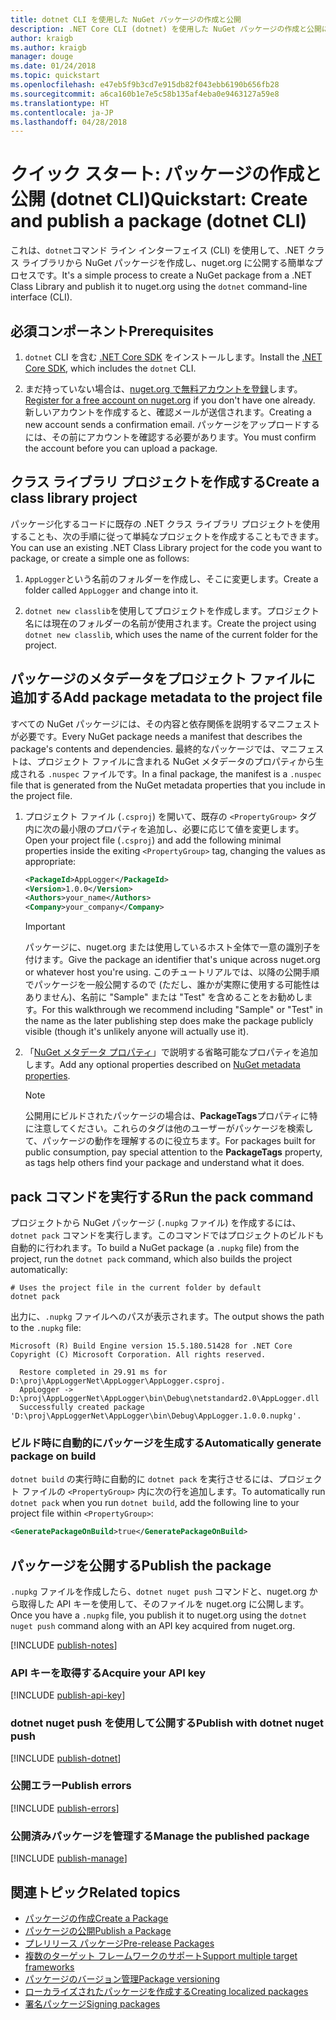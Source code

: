 ```yaml
---
title: dotnet CLI を使用した NuGet パッケージの作成と公開
description: .NET Core CLI (dotnet) を使用した NuGet パッケージの作成と公開に関するチュートリアル。
author: kraigb
ms.author: kraigb
manager: douge
ms.date: 01/24/2018
ms.topic: quickstart
ms.openlocfilehash: e47eb5f9b3cd7e915db82f043ebb6190b656fb28
ms.sourcegitcommit: a6ca160b1e7e5c58b135af4eba0e9463127a59e8
ms.translationtype: HT
ms.contentlocale: ja-JP
ms.lasthandoff: 04/28/2018
---
```

# <a name="quickstart-create-and-publish-a-package-dotnet-cli"></a><span data-ttu-id="d7943-103">クイック スタート: パッケージの作成と公開 (dotnet CLI)</span><span class="sxs-lookup"><span data-stu-id="d7943-103">Quickstart: Create and publish a package (dotnet CLI)</span></span>

<span data-ttu-id="d7943-104">これは、`dotnet`コマンド ライン インターフェイス (CLI) を使用して、.NET クラス ライブラリから NuGet パッケージを作成し、nuget.org に公開する簡単なプロセスです。</span><span class="sxs-lookup"><span data-stu-id="d7943-104">It's a simple process to create a NuGet package from a .NET Class Library and publish it to nuget.org using the `dotnet` command-line interface (CLI).</span></span>

## <a name="prerequisites"></a><span data-ttu-id="d7943-105">必須コンポーネント</span><span class="sxs-lookup"><span data-stu-id="d7943-105">Prerequisites</span></span>

1. <span data-ttu-id="d7943-106">`dotnet` CLI を含む [.NET Core SDK](https://www.microsoft.com/net/download/) をインストールします。</span><span class="sxs-lookup"><span data-stu-id="d7943-106">Install the [.NET Core SDK](https://www.microsoft.com/net/download/), which includes the `dotnet` CLI.</span></span>

1. <span data-ttu-id="d7943-107">まだ持っていない場合は、[nuget.org で無料アカウントを登録](https://www.nuget.org/users/account/LogOn?returnUrl=%2F)します。</span><span class="sxs-lookup"><span data-stu-id="d7943-107">[Register for a free account on nuget.org](https://www.nuget.org/users/account/LogOn?returnUrl=%2F) if you don't have one already.</span></span> <span data-ttu-id="d7943-108">新しいアカウントを作成すると、確認メールが送信されます。</span><span class="sxs-lookup"><span data-stu-id="d7943-108">Creating a new account sends a confirmation email.</span></span> <span data-ttu-id="d7943-109">パッケージをアップロードするには、その前にアカウントを確認する必要があります。</span><span class="sxs-lookup"><span data-stu-id="d7943-109">You must confirm the account before you can upload a package.</span></span>

## <a name="create-a-class-library-project"></a><span data-ttu-id="d7943-110">クラス ライブラリ プロジェクトを作成する</span><span class="sxs-lookup"><span data-stu-id="d7943-110">Create a class library project</span></span>

<span data-ttu-id="d7943-111">パッケージ化するコードに既存の .NET クラス ライブラリ プロジェクトを使用することも、次の手順に従って単純なプロジェクトを作成することもできます。</span><span class="sxs-lookup"><span data-stu-id="d7943-111">You can use an existing .NET Class Library project for the code you want to package, or create a simple one as follows:</span></span>

1. <span data-ttu-id="d7943-112">`AppLogger`という名前のフォルダーを作成し、そこに変更します。</span><span class="sxs-lookup"><span data-stu-id="d7943-112">Create a folder called `AppLogger` and change into it.</span></span>

1. <span data-ttu-id="d7943-113">`dotnet new classlib`を使用してプロジェクトを作成します。プロジェクト名には現在のフォルダーの名前が使用されます。</span><span class="sxs-lookup"><span data-stu-id="d7943-113">Create the project using `dotnet new classlib`, which uses the name of the current folder for the project.</span></span>

## <a name="add-package-metadata-to-the-project-file"></a><span data-ttu-id="d7943-114">パッケージのメタデータをプロジェクト ファイルに追加する</span><span class="sxs-lookup"><span data-stu-id="d7943-114">Add package metadata to the project file</span></span>

<span data-ttu-id="d7943-115">すべての NuGet パッケージには、その内容と依存関係を説明するマニフェストが必要です。</span><span class="sxs-lookup"><span data-stu-id="d7943-115">Every NuGet package needs a manifest that describes the package's contents and dependencies.</span></span> <span data-ttu-id="d7943-116">最終的なパッケージでは、マニフェストは、プロジェクト ファイルに含まれる NuGet メタデータのプロパティから生成される `.nuspec` ファイルです。</span><span class="sxs-lookup"><span data-stu-id="d7943-116">In a final package, the manifest is a `.nuspec` file that is generated from the NuGet metadata properties that you include in the project file.</span></span>

1. <span data-ttu-id="d7943-117">プロジェクト ファイル (`.csproj`) を開いて、既存の `<PropertyGroup>` タグ内に次の最小限のプロパティを追加し、必要に応じて値を変更します。</span><span class="sxs-lookup"><span data-stu-id="d7943-117">Open your project file (`.csproj`) and add the following minimal properties inside the exiting `<PropertyGroup>` tag, changing the values as appropriate:</span></span>

    ```xml
    <PackageId>AppLogger</PackageId>
    <Version>1.0.0</Version>
    <Authors>your_name</Authors>
    <Company>your_company</Company>
    ```

    > [!Important]
    > <span data-ttu-id="d7943-118">パッケージに、nuget.org または使用しているホスト全体で一意の識別子を付けます。</span><span class="sxs-lookup"><span data-stu-id="d7943-118">Give the package an identifier that's unique across nuget.org or whatever host you're using.</span></span> <span data-ttu-id="d7943-119">このチュートリアルでは、以降の公開手順でパッケージを一般公開するので (ただし、誰かが実際に使用する可能性はありません)、名前に "Sample" または "Test" を含めることをお勧めします。</span><span class="sxs-lookup"><span data-stu-id="d7943-119">For this walkthrough we recommend including "Sample" or "Test" in the name as the later publishing step does make the package publicly visible (though it's unlikely anyone will actually use it).</span></span>

1. <span data-ttu-id="d7943-120">「[NuGet メタデータ プロパティ](/dotnet/core/tools/csproj#nuget-metadata-properties)」で説明する省略可能なプロパティを追加します。</span><span class="sxs-lookup"><span data-stu-id="d7943-120">Add any optional properties described on [NuGet metadata properties](/dotnet/core/tools/csproj#nuget-metadata-properties).</span></span>

    > [!Note]
    > <span data-ttu-id="d7943-121">公開用にビルドされたパッケージの場合は、**PackageTags**プロパティに特に注意してください。これらのタグは他のユーザーがパッケージを検索して、パッケージの動作を理解するのに役立ちます。</span><span class="sxs-lookup"><span data-stu-id="d7943-121">For packages built for public consumption, pay special attention to the **PackageTags** property, as tags help others find your package and understand what it does.</span></span>

## <a name="run-the-pack-command"></a><span data-ttu-id="d7943-122">pack コマンドを実行する</span><span class="sxs-lookup"><span data-stu-id="d7943-122">Run the pack command</span></span>

<span data-ttu-id="d7943-123">プロジェクトから NuGet パッケージ (`.nupkg` ファイル) を作成するには、`dotnet pack` コマンドを実行します。このコマンドではプロジェクトのビルドも自動的に行われます。</span><span class="sxs-lookup"><span data-stu-id="d7943-123">To build a NuGet package (a `.nupkg` file) from the project, run the `dotnet pack` command, which also builds the project automatically:</span></span>

```cli
# Uses the project file in the current folder by default
dotnet pack
```

<span data-ttu-id="d7943-124">出力に、`.nupkg` ファイルへのパスが表示されます。</span><span class="sxs-lookup"><span data-stu-id="d7943-124">The output shows the path to the `.nupkg` file:</span></span>

```output
Microsoft (R) Build Engine version 15.5.180.51428 for .NET Core
Copyright (C) Microsoft Corporation. All rights reserved.

  Restore completed in 29.91 ms for D:\proj\AppLoggerNet\AppLogger\AppLogger.csproj.
  AppLogger -> D:\proj\AppLoggerNet\AppLogger\bin\Debug\netstandard2.0\AppLogger.dll
  Successfully created package 'D:\proj\AppLoggerNet\AppLogger\bin\Debug\AppLogger.1.0.0.nupkg'.
```

### <a name="automatically-generate-package-on-build"></a><span data-ttu-id="d7943-125">ビルド時に自動的にパッケージを生成する</span><span class="sxs-lookup"><span data-stu-id="d7943-125">Automatically generate package on build</span></span>

<span data-ttu-id="d7943-126">`dotnet build` の実行時に自動的に `dotnet pack` を実行させるには、プロジェクト ファイルの `<PropertyGroup>` 内に次の行を追加します。</span><span class="sxs-lookup"><span data-stu-id="d7943-126">To automatically run `dotnet pack` when you run `dotnet build`, add the following line to your project file within `<PropertyGroup>`:</span></span>

```xml
<GeneratePackageOnBuild>true</GeneratePackageOnBuild>
```

## <a name="publish-the-package"></a><span data-ttu-id="d7943-127">パッケージを公開する</span><span class="sxs-lookup"><span data-stu-id="d7943-127">Publish the package</span></span>

<span data-ttu-id="d7943-128">`.nupkg` ファイルを作成したら、`dotnet nuget push` コマンドと、nuget.org から取得した API キーを使用して、そのファイルを nuget.org に公開します。</span><span class="sxs-lookup"><span data-stu-id="d7943-128">Once you have a `.nupkg` file, you publish it to nuget.org using the `dotnet nuget push` command along with an API key acquired from nuget.org.</span></span>

[!INCLUDE [publish-notes](includes/publish-notes.md)]

### <a name="acquire-your-api-key"></a><span data-ttu-id="d7943-129">API キーを取得する</span><span class="sxs-lookup"><span data-stu-id="d7943-129">Acquire your API key</span></span>

[!INCLUDE [publish-api-key](includes/publish-api-key.md)]

### <a name="publish-with-dotnet-nuget-push"></a><span data-ttu-id="d7943-130">dotnet nuget push を使用して公開する</span><span class="sxs-lookup"><span data-stu-id="d7943-130">Publish with dotnet nuget push</span></span>

[!INCLUDE [publish-dotnet](includes/publish-dotnet.md)]

### <a name="publish-errors"></a><span data-ttu-id="d7943-131">公開エラー</span><span class="sxs-lookup"><span data-stu-id="d7943-131">Publish errors</span></span>

[!INCLUDE [publish-errors](includes/publish-errors.md)]

### <a name="manage-the-published-package"></a><span data-ttu-id="d7943-132">公開済みパッケージを管理する</span><span class="sxs-lookup"><span data-stu-id="d7943-132">Manage the published package</span></span>

[!INCLUDE [publish-manage](includes/publish-manage.md)]

## <a name="related-topics"></a><span data-ttu-id="d7943-133">関連トピック</span><span class="sxs-lookup"><span data-stu-id="d7943-133">Related topics</span></span>

- [<span data-ttu-id="d7943-134">パッケージの作成</span><span class="sxs-lookup"><span data-stu-id="d7943-134">Create a Package</span></span>](../create-packages/creating-a-package.md)
- [<span data-ttu-id="d7943-135">パッケージの公開</span><span class="sxs-lookup"><span data-stu-id="d7943-135">Publish a Package</span></span>](../create-packages/publish-a-package.md)
- [<span data-ttu-id="d7943-136">プレリリース パッケージ</span><span class="sxs-lookup"><span data-stu-id="d7943-136">Pre-release Packages</span></span>](../create-packages/Prerelease-Packages.md)
- [<span data-ttu-id="d7943-137">複数のターゲット フレームワークのサポート</span><span class="sxs-lookup"><span data-stu-id="d7943-137">Support multiple target frameworks</span></span>](../create-packages/supporting-multiple-target-frameworks.md)
- [<span data-ttu-id="d7943-138">パッケージのバージョン管理</span><span class="sxs-lookup"><span data-stu-id="d7943-138">Package versioning</span></span>](../reference/package-versioning.md)
- [<span data-ttu-id="d7943-139">ローカライズされたパッケージを作成する</span><span class="sxs-lookup"><span data-stu-id="d7943-139">Creating localized packages</span></span>](../create-packages/creating-localized-packages.md)
- [<span data-ttu-id="d7943-140">署名パッケージ</span><span class="sxs-lookup"><span data-stu-id="d7943-140">Signing packages</span></span>](../create-packages/Sign-a-package.md)
